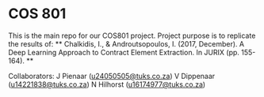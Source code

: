 ﻿# COS 801
This is the main repo for our COS801 project.
Project purpose is to replicate the results of:
** Chalkidis, I., & Androutsopoulos, I. (2017, December). A Deep Learning Approach to Contract Element Extraction. In JURIX (pp. 155-164). **

Collaborators:
J Pienaar (u24050505@tuks.co.za)
V Dippenaar (u14221838@tuks.co.za)
N Hilhorst (u16174977@tuks.co.za)
